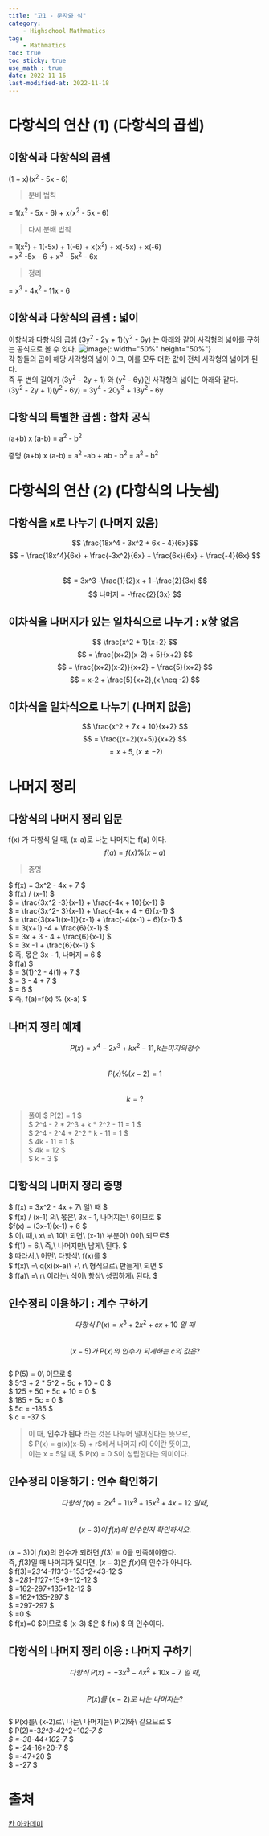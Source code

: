 ```yaml
---
title: "고1 - 문자와 식"
category:
    - Highschool Mathmatics
tag:
    - Mathmatics
toc: true
toc_sticky: true
use_math : true
date: 2022-11-16
last-modified-at: 2022-11-18
---
```


# 다항식의 연산 (1) (다항식의 곱셉)
## 이항식과 다항식의 곱셈
(1 + x)(x<sup>2</sup> - 5x - 6)   
> 분배 법칙

= 1(x<sup>2</sup> - 5x - 6) + x(x<sup>2</sup> - 5x - 6)   
> 다시 분배 법칙

= 1(x<sup>2</sup>) + 1(-5x) + 1(-6) + x(x<sup>2</sup>) + x(-5x) + x(-6)   
= x<sup>2</sup> -5x - 6 + x<sup>3</sup> - 5x<sup>2</sup> - 6x   
> 정리

= x<sup>3</sup> - 4x<sup>2</sup> - 11x - 6
## 이항식과 다항식의 곱셈 : 넓이
이항식과 다항식의 곱셈 (3y<sup>2</sup> - 2y + 1)(y<sup>2</sup> - 6y)
는 아래와 같이 사각형의 넓이를 구하는 공식으로 볼 수 있다.
![image](https://github.com/Sho1007/sho1007.github.io/blob/master/assets/images/%EA%B3%A01-%EB%AC%B8%EC%9E%90%EC%99%80%EC%8B%9D-1.jpg?raw=true){: width="50%" height="50%"}   
각 항들의 곱이 해당 사각형의 넓이 이고, 이를 모두 더한 값이 전체 사각형의 넓이가 된다.   
즉 두 변의 길이가 (3y<sup>2</sup> - 2y + 1) 와 (y<sup>2</sup> - 6y)인 사각형의 넓이는 아래와 같다.   
(3y<sup>2</sup> - 2y + 1)(y<sup>2</sup> - 6y) = 3y<sup>4</sup> - 20y<sup>3</sup> + 13y<sup>2</sup> - 6y

## 다항식의 특별한 곱셈 : 합차 공식
(a+b) x (a-b) = a<sup>2</sup> - b<sup>2</sup>   
<div class = "notice--primary" markdown = "1">
증명   
(a+b) x (a-b)   
= a<sup>2</sup> -ab + ab - b<sup>2</sup>   
= a<sup>2</sup> - b<sup>2</sup>  
</div>

# 다항식의 연산 (2) (다항식의 나눗셈)
## 다항식을 x로 나누기 (나머지 있음)
$$ \frac{18x^4 - 3x^2 + 6x - 4}{6x}$$
$$ = \frac{18x^4}{6x} + \frac{-3x^2}{6x} + \frac{6x}{6x} + \frac{-4}{6x} $$   
$$ = 3x^3 -\frac{1}{2}x + 1 -\frac{2}{3x} $$
$$ 나머지 = -\frac{2}{3x} $$

## 이차식을 나머지가 있는 일차식으로 나누기 : x항 없음
$$ \frac{x^2 + 1}{x+2} $$
$$ = \frac{(x+2)(x-2) + 5}{x+2} $$
$$ = \frac{(x+2)(x-2)}{x+2} + \frac{5}{x+2} $$
$$ = x-2 + \frac{5}{x+2},(x \neq -2)  $$

## 이차식을 일차식으로 나누기 (나머지 없음)
$$ \frac{x^2 + 7x + 10}{x+2} $$
$$ = \frac{(x+2)(x+5)}{x+2} $$
$$ = x+5,(x \neq -2) $$

# 나머지 정리
## 다항식의 나머지 정리 입문
f(x) 가 다항식 일 때, (x-a)로 나눈 나머지는
f(a) 이다.
$$ f(a) = f(x) \% (x-a) $$

> 증명

$ f(x) = 3x^2 - 4x + 7 $   
$ f(x) / (x-1) $   
$ = \frac{3x^2 -3}{x-1} + \frac{-4x + 10}{x-1} $   
$ = \frac{3x^2- 3}{x-1} + \frac{-4x + 4 + 6}{x-1} $   
$ = \frac{3(x+1)(x-1)}{x-1} + \frac{-4(x-1) + 6}{x-1} $   
$ = 3(x+1) -4 + \frac{6}{x-1} $   
$ = 3x + 3 - 4 + \frac{6}{x-1} $   
$ = 3x -1 + \frac{6}{x-1} $   
$ 즉, 몫은 3x - 1, 나머지 = 6 $   
$ f(a) $   
$ = 3(1)^2 - 4(1) + 7 $   
$ = 3 - 4 + 7 $   
$ = 6 $   
$ 즉, f(a)=f(x) \% (x-a) $   

## 나머지 정리 예제

$$ P(x) = x^4 -2x^3 + kx^2 - 11, k는 미지의 정수 $$   
$$ P(x) \% (x-2) = 1 $$   
$$ k = ? $$   
> 풀이
$ P(2) = 1 $   
$ 2^4 - 2 * 2^3 + k * 2^2 - 11 = 1 $   
$ 2^4 - 2^4 + 2^2 * k - 11 = 1 $   
$ 4k - 11 = 1 $   
$ 4k = 12 $   
$ k = 3 $   

## 다항식의 나머지 정리 증명
$ f(x) = 3x^2 - 4x + 7\ 일\ 때 $   
$ f(x) / (x-1) 의\ 몫은\ 3x - 1, 나머지는\ 6이므로 $   
$f(x) = (3x-1)(x-1) + 6 $   
$ 이\ 때,\ x\ =\ 1이\ 되면\ (x-1)\ 부분이\ 0이\ 되므로$   
$ f(1) = 6,\ 즉,\ 나머지만\ 남게\ 된다. $   
$ 따라서,\ 어떤\ 다항식\ f(x)를 $   
$ f(x)\ =\ q(x)(x-a)\ +\ r\ 형식으로\ 만들게\ 되면 $   
$ f(a)\ =\ r\ 이라는\ 식이\ 항상\ 성립하게\ 된다. $   

## 인수정리 이용하기 : 계수 구하기
$$ 다항식\ P(x) = x^3 + 2x^2 + cx + 10\ 일\ 때 $$   
$$ (x - 5) 가\ P(x)의\ 인수가\ 되게하는\ c의\ 값은? $$   
$ P(5) = 0\ 이므로 $   
$ 5^3 + 2 * 5^2 + 5c + 10 = 0 $   
$ 125 + 50 + 5c + 10 = 0  $   
$ 185 + 5c = 0 $   
$ 5c = -185 $   
$ c = -37 $
> 이 때, <b>인수가 된다</b> 라는 것은 나누어 떨어진다는 뜻으로,   
$ P(x) = g(x)(x-5) + r$에서 나머지 r이 0이란 뜻이고,   
이는 x = 5일 때, $ P(x) = 0 $이 성립한다는 의미이다.

## 인수정리 이용하기 : 인수 확인하기
$$ 다항식\ f(x) = 2x^4 -11x^3 + 15x^2 + 4x - 12\ 일 때, $$   
$$ (x-3)이\ f(x)의\ 인수인지\ 확인하시오. $$   
$(x-3)$이 $f(x)$의 인수가 되려면 $f(3) = 0$을 만족해야한다.   
즉, $f(3)$일 때 나머지가 있다면, $(x-3)$은 $f(x)$의 인수가 아니다.   
 $ f(3)=2*3^4-11*3^3+15*3^2+4*3-12 $   
 $ =2*81-11*27+15*9+12-12 $   
 $ =162-297+135+12-12 $   
 $ =162+135-297 $   
 $ =297-297 $   
 $ =0 $   
 $ f(x)=0 $이므로 $ (x-3) $은 $ f(x) $ 의 인수이다.

## 다항식의 나머지 정리 이용 : 나머지 구하기
$$다항식\ P(x)=-3x^3-4x^2+10x-7\ 일\ 때,$$   
$$P(x)를\ (x-2)로\ 나눈\ 나머지는? $$      
$ P(x)를\ (x-2)로\ 나눈\ 나머지는\ P(2)와\ 같으므로 $   
$ P(2)=-3*2^3-4*2^2+10*2-7 $   
$ =-3*8-4*4+10*2-7 $   
$ =-24-16+20-7 $   
$ =-47+20 $   
$ =-27 $   

# 출처
[칸 아카데미](https://ko.khanacademy.org/math/kor-10th/)